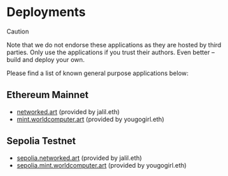 # Deployments

> [!CAUTION]
> Note that we do not endorse these applications as they are hosted by third parties.
> Only use the applications if you trust their authors. Even better – build and deploy your own.

Please find a list of known general purpose applications below:

## Ethereum Mainnet

- [networked.art](https://networked.art) (provided by jalil.eth)
- [mint.worldcomputer.art](https://mint.worldcomputer.art) (provided by yougogirl.eth)

## Sepolia Testnet

- [sepolia.networked.art](https://sepolia.networked.art) (provided by jalil.eth)
- [sepolia.mint.worldcomputer.art](https://sepolia.mint.worldcomputer.art) (provided by yougogirl.eth)

